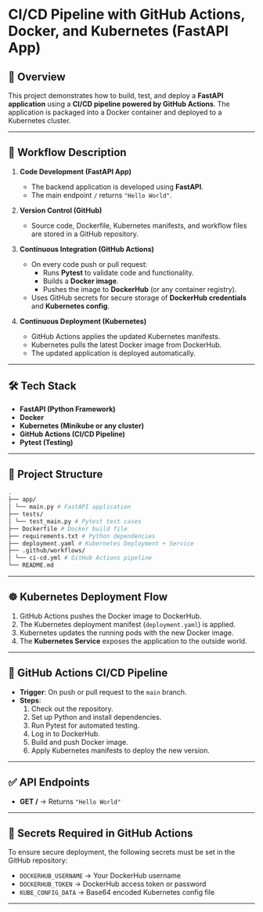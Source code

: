 # CI/CD Pipeline with GitHub Actions, Docker, and Kubernetes (FastAPI App)

## 📌 Overview
This project demonstrates how to build, test, and deploy a **FastAPI application** using a **CI/CD pipeline powered by GitHub Actions**. The application is packaged into a Docker container and deployed to a Kubernetes cluster.  

---

## 🚀 Workflow Description

1. **Code Development (FastAPI App)**
   - The backend application is developed using **FastAPI**.
   - The main endpoint `/` returns `"Hello World"`.

2. **Version Control (GitHub)**
   - Source code, Dockerfile, Kubernetes manifests, and workflow files are stored in a GitHub repository.

3. **Continuous Integration (GitHub Actions)**
   - On every code push or pull request:
     - Runs **Pytest** to validate code and functionality.
     - Builds a **Docker image**.
     - Pushes the image to **DockerHub** (or any container registry).
   - Uses GitHub secrets for secure storage of **DockerHub credentials** and **Kubernetes config**.

4. **Continuous Deployment (Kubernetes)**
   - GitHub Actions applies the updated Kubernetes manifests.
   - Kubernetes pulls the latest Docker image from DockerHub.
   - The updated application is deployed automatically.

---

## 🛠️ Tech Stack
- **FastAPI (Python Framework)**
- **Docker**
- **Kubernetes (Minikube or any cluster)**
- **GitHub Actions (CI/CD Pipeline)**
- **Pytest (Testing)**

---

## 📂 Project Structure

```bash
.
├── app/
│ └── main.py # FastAPI application
├── tests/
│ └── test_main.py # Pytest test cases
├── Dockerfile # Docker build file
├── requirements.txt # Python dependencies
├── deployment.yaml # Kubernetes Deployment + Service
├── .github/workflows/
│ └── ci-cd.yml # GitHub Actions pipeline
└── README.md
```


---

## ☸️ Kubernetes Deployment Flow
1. GitHub Actions pushes the Docker image to DockerHub.
2. The Kubernetes deployment manifest (`deployment.yaml`) is applied.
3. Kubernetes updates the running pods with the new Docker image.
4. The **Kubernetes Service** exposes the application to the outside world.

---

## 🔄 GitHub Actions CI/CD Pipeline
- **Trigger**: On push or pull request to the `main` branch.  
- **Steps**:
  1. Check out the repository.
  2. Set up Python and install dependencies.
  3. Run Pytest for automated testing.
  4. Log in to DockerHub.
  5. Build and push Docker image.
  6. Apply Kubernetes manifests to deploy the new version.

---

## ✅ API Endpoints
- **GET /** → Returns `"Hello World"`

---

## 🔑 Secrets Required in GitHub Actions
To ensure secure deployment, the following secrets must be set in the GitHub repository:
- `DOCKERHUB_USERNAME` → Your DockerHub username  
- `DOCKERHUB_TOKEN` → DockerHub access token or password  
- `KUBE_CONFIG_DATA` → Base64 encoded Kubernetes config file  

---
